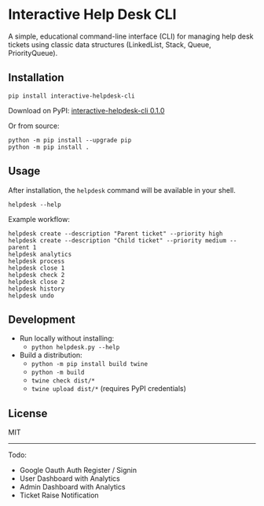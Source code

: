 Interactive Help Desk CLI
==========================

A simple, educational command-line interface (CLI) for managing help desk tickets using classic data structures (LinkedList, Stack, Queue, PriorityQueue).

Installation
------------

```
pip install interactive-helpdesk-cli
```

Download on PyPI: [interactive-helpdesk-cli 0.1.0](https://pypi.org/project/interactive-helpdesk-cli/0.1.0/)

Or from source:

```
python -m pip install --upgrade pip
python -m pip install .
```

Usage
-----

After installation, the `helpdesk` command will be available in your shell.

```
helpdesk --help
```

Example workflow:

```
helpdesk create --description "Parent ticket" --priority high
helpdesk create --description "Child ticket" --priority medium --parent 1
helpdesk analytics
helpdesk process
helpdesk close 1
helpdesk check 2
helpdesk close 2
helpdesk history
helpdesk undo
```

Development
-----------

- Run locally without installing:
  - `python helpdesk.py --help`
- Build a distribution:
  - `python -m pip install build twine`
  - `python -m build`
  - `twine check dist/*`
  - `twine upload dist/*` (requires PyPI credentials)

License
-------

MIT

---------

Todo: 
- Google Oauth Auth Register / Signin
- User Dashboard with Analytics
- Admin Dashboard with Analytics
- Ticket Raise Notification 